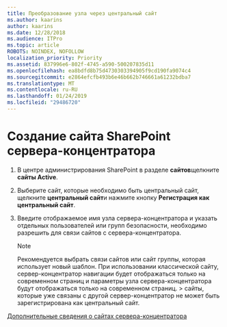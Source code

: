 ```yaml
---
title: Преобразование узла через центральный сайт
ms.author: kaarins
author: kaarins
ms.date: 12/28/2018
ms.audience: ITPro
ms.topic: article
ROBOTS: NOINDEX, NOFOLLOW
localization_priority: Priority
ms.assetid: 837996e6-802f-4745-a590-500207835d11
ms.openlocfilehash: ea8bdfd8b75d4730303394905f9cd190fa9074c4
ms.sourcegitcommit: e2864efcfb493b6e46b662b746661a61232bdba7
ms.translationtype: MT
ms.contentlocale: ru-RU
ms.lasthandoff: 01/24/2019
ms.locfileid: "29486720"
---
```

# <a name="create-a-sharepoint-hub-site"></a>Создание сайта SharePoint сервера-концентратора

1. В центре администрирования SharePoint в разделе **сайтов**щелкните **сайты Active**. 
    
2. Выберите сайт, которые необходимо быть центральный сайт, щелкните **центральный сайт**и нажмите кнопку **Регистрация как центральный сайт**. 
    
3. Введите отображаемое имя узла сервера-концентратора и указать отдельных пользователей или групп безопасности, необходимо разрешить для связи сайтов с сервера-концентратора.
    
    > [!NOTE]
    >  Рекомендуется выбрать связи сайтов или сайт группы, которая использует новый шаблон. При использовании классической сайту, сервер-концентратор навигации будет отображаться только на современном страниц и параметры узла сервера-концентратора будут отображаться только на современном страниц. > сайты, которые уже связаны с другой сервер-концентратор не может быть зарегистрирована как центральный сайт. 
  
[Дополнительные сведения о сайтах сервера-концентратора](https://go.microsoft.com/fwlink/?linkid=869149)
  

